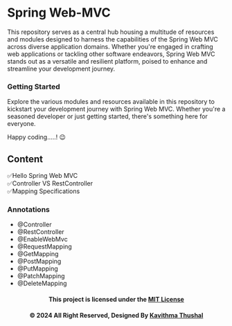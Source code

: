 # Spring Web-MVC

This repository serves as a central hub housing a multitude of resources and modules designed to harness the
capabilities of the Spring Web MVC across diverse application domains. Whether you're engaged in crafting web
applications or tackling other software endeavors, Spring Web MVC stands out as a versatile and resilient platform,
poised to enhance and streamline your development journey.<br/>

### Getting Started

Explore the various modules and resources available in this repository to kickstart your development journey with Spring
Web MVC. Whether you're a seasoned developer or just getting started, there's something here for everyone.

Happy coding.....! 😉

## Content

✅Hello Spring Web MVC</br>
✅Controller VS RestController</br>
✅Mapping Specifications</br>

### Annotations

* @Controller
* @RestController
* @EnableWebMvc
* @RequestMapping
* @GetMapping
* @PostMapping
* @PutMapping
* @PatchMapping
* @DeleteMapping

<div align="center">

#### This project is licensed under the [MIT License](LICENSE)

#### © 2024 All Right Reserved, Designed By [Kavithma Thushal](https://github.com/Thushal2001)

</div>